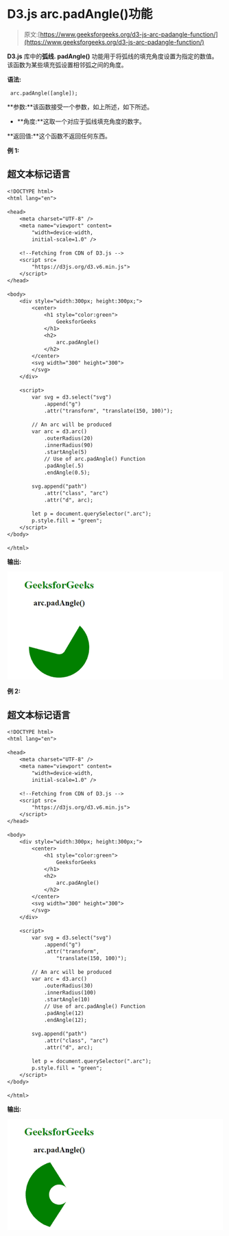 # D3.js arc.padAngle()功能

> 原文:[https://www.geeksforgeeks.org/d3-js-arc-padangle-function/](https://www.geeksforgeeks.org/d3-js-arc-padangle-function/)

**D3.js** 库中的**弧线. padAngle()** 功能用于将弧线的填充角度设置为指定的数值。该函数为某些填充弧设置相邻弧之间的角度。

**语法:**

```
 arc.padAngle([angle]);

```

**参数:**该函数接受一个参数，如上所述，如下所述。

*   **角度:**这取一个对应于弧线填充角度的数字。

**返回值:**这个函数不返回任何东西。

**例 1:**

## 超文本标记语言

```
<!DOCTYPE html>
<html lang="en">

<head>
    <meta charset="UTF-8" />
    <meta name="viewport" content=
        "width=device-width, 
        initial-scale=1.0" />

    <!--Fetching from CDN of D3.js -->
    <script src=
        "https://d3js.org/d3.v6.min.js">
    </script>
</head>

<body>
    <div style="width:300px; height:300px;">
        <center>
            <h1 style="color:green">
                GeeksforGeeks
            </h1>
            <h2>
                arc.padAngle()
            </h2>
        </center>
        <svg width="300" height="300">
        </svg>
    </div>

    <script>
        var svg = d3.select("svg")
            .append("g")
            .attr("transform", "translate(150, 100)");

        // An arc will be produced
        var arc = d3.arc()
            .outerRadius(20)
            .innerRadius(90)
            .startAngle(5)
            // Use of arc.padAngle() Function 
            .padAngle(.5)
            .endAngle(0.5);

        svg.append("path")
            .attr("class", "arc")
            .attr("d", arc);

        let p = document.querySelector(".arc");
        p.style.fill = "green";
    </script>
</body>

</html>
```

**输出:**

![](img/f57dcde79b2f9b52fc47b09b3d1a4e88.png)

**例 2:**

## 超文本标记语言

```
<!DOCTYPE html>
<html lang="en">

<head>
    <meta charset="UTF-8" />
    <meta name="viewport" content=
        "width=device-width, 
        initial-scale=1.0" />

    <!--Fetching from CDN of D3.js -->
    <script src=
        "https://d3js.org/d3.v6.min.js">
    </script>
</head>

<body>
    <div style="width:300px; height:300px;">
        <center>
            <h1 style="color:green">
                GeeksforGeeks
            </h1>
            <h2>
                arc.padAngle()
            </h2>
        </center>
        <svg width="300" height="300">
        </svg>
    </div>

    <script>
        var svg = d3.select("svg")
            .append("g")
            .attr("transform", 
                "translate(150, 100)");

        // An arc will be produced
        var arc = d3.arc()
            .outerRadius(30)
            .innerRadius(100)
            .startAngle(10)
            // Use of arc.padAngle() Function 
            .padAngle(12)
            .endAngle(12);

        svg.append("path")
            .attr("class", "arc")
            .attr("d", arc);

        let p = document.querySelector(".arc");
        p.style.fill = "green";
    </script>
</body>

</html>
```

**输出:**

![](img/a6861ae14e5ea9c42c4f35204c503bef.png)